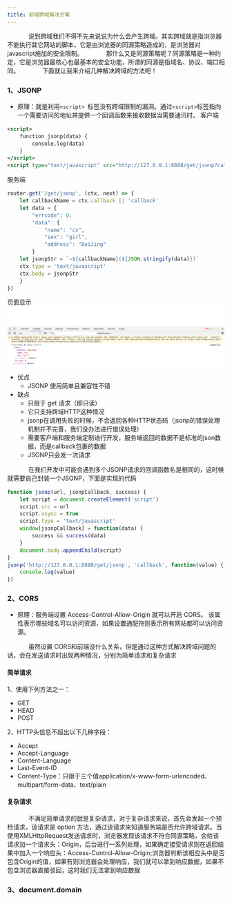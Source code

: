 ```yaml
---
title: 前端跨域解决方案
---
```

&ensp;&ensp;&ensp;&ensp;&ensp;&ensp;&ensp;说到跨域我们不得不先来说说为什么会产生跨域。其实跨域就是指浏览器不能执行其它网站的脚本，它是由浏览器的同源策略造成的，是浏览器对javascript施加的安全限制。
&ensp;&ensp;&ensp;&ensp;&ensp;&ensp;&ensp;那什么又是同源策略呢？同源策略是一种约定，它是浏览器最核心也最基本的安全功能，所谓的同源是指域名、协议、端口相同。
&ensp;&ensp;&ensp;&ensp;&ensp;&ensp;&ensp;下面就让我来介绍几种解决跨域的方法吧！
### 1、JSONP
- 原理：就是利用```<script> ```标签没有跨域限制的漏洞。通过```<script>```标签指向一个需要访问的地址并提供一个回调函数来接收数据当需要通讯时。
客户端
```xml
<script>
    function jsonp(data) {
        console.log(data)
    }
</script>
<script type="text/javascript" src="http://127.0.0.1:8888/get/jsonp?callback=jsonp"></script>
```
服务端
```js
router.get('/get/jsonp', (ctx, next) => {
    let callbackName = ctx.callback || 'callback'
    let data = {
        "errcode": 0,
        "data": {
            "name": "cx",
            "sex": "girl",
            "address": "BeiJing"
        }
    let jsonpStr = `~${callbackName}(${JSON.stringify(data)})`
    ctx.type = 'text/javascript'
    ctx.body = jsonpStr
    }
})
```
页面显示
![](./hello-world/result.png)
- 优点
    - JSONP 使用简单且兼容性不错
- 缺点
    - 只限于 get 请求（即只读）
    - 它只支持跨域HTTP这种情况
    - jsonp在调用失败的时候，不会返回各种HTTP状态码（jsonp的错误处理机制并不完善，我们没办法进行错误处理）
    - 需要客户端和服务端定制进行开发，服务端返回的数据不是标准的json数据，而是callback包裹的数据
    - JSONP只会发一次请求

&ensp;&ensp;&ensp;&ensp;&ensp;&ensp;&ensp;在我们开发中可能会遇到多个JSONP请求的回调函数名是相同的，这时候就需要自己封装一个JSONP，下面是实现的代码
```js
function jsonp(url, jsonpCallback, success) {
    let script = document.createElement('script')
    script.src = url
    script.async = true
    script.type = 'text/javascript'
    window[jsonpCallback] = function(data) {
        success && success(data)
    }
    document.body.appendChild(script)
}
jsonp('http://127.0.0.1:8888/get/jsonp', 'callback', function(value) {
    console.log(value)
})
```

### 2、CORS
- 原理：服务端设置 Access-Control-Allow-Origin 就可以开启 CORS。 该属性表示哪些域名可以访问资源，如果设置通配符则表示所有网站都可以访问资源。

&ensp;&ensp;&ensp;&ensp;&ensp;&ensp;&ensp;虽然设置 CORS和前端没什么关系，但是通过这种方式解决跨域问题的话，会在发送请求时出现两种情况，分别为简单请求和复杂请求
#### 简单请求
1、使用下列方法之一：
- GET
- HEAD
- POST

2、HTTP头信息不超出以下几种字段：
- Accept
- Accept-Language
- Content-Language
- Last-Event-ID
- Content-Type：只限于三个值application/x-www-form-urlencoded、multipart/form-data、text/plain

#### 复杂请求
&ensp;&ensp;&ensp;&ensp;&ensp;&ensp;&ensp;不满足简单请求的就是复杂请求，对于复杂请求来说，首先会发起一个预检请求，该请求是 option 方法，通过该请求来知道服务端是否允许跨域请求。当使用XMLHttpRequest发送请求时，浏览器发现该请求不符合同源策略，会给该请求加一个请求头：Origin，后台进行一系列处理，如果确定接受请求则在返回结果中加入一个响应头：Access-Control-Allow-Origin;浏览器判断该相应头中是否包含Origin的值，如果有则浏览器会处理响应，我们就可以拿到响应数据，如果不包含浏览器直接驳回，这时我们无法拿到响应数据

### 3、document.domain